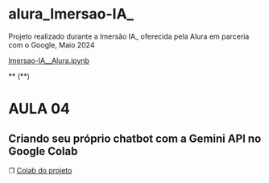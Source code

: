 # alura_Imersao-IA_

Projeto realizado durante a Imersão IA_ oferecida pela Alura em parceria com o Google, Maio 2024

[Imersao-IA__Alura.ipynb](/[Imersão_IA_2ª_edição]_Chatbot_Aula_04.ipynb) 

** (\**)


# AULA 04
## Criando seu próprio chatbot com a Gemini API no Google Colab

❐ [Colab do projeto](https://colab.research.google.com/github/dcampos90/alura_Imersao-IA_A04/blob/main/%5BImers%C3%A3o_IA_2%C2%AA_edi%C3%A7%C3%A3o%5D_Chatbot_Aula_04.ipynb) 
